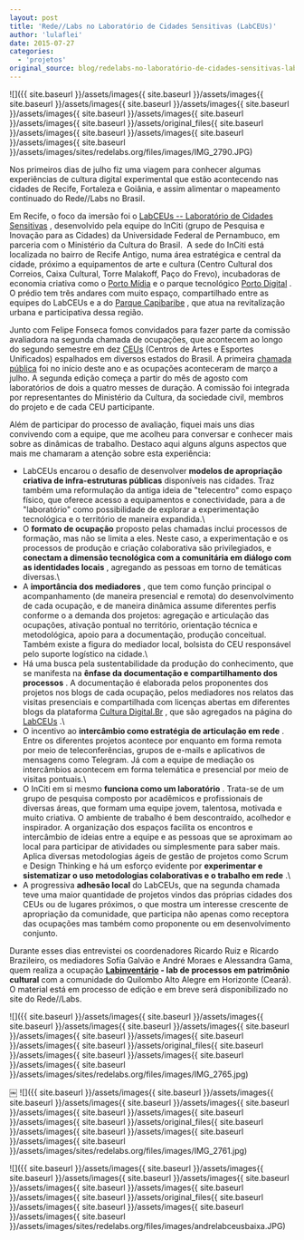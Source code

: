 ```yaml
---
layout: post
title: 'Rede//Labs no Laboratório de Cidades Sensitivas (LabCEUs)'
author: 'lulaflei'
date: 2015-07-27
categories:
  - 'projetos'
original_source: blog/redelabs-no-laboratório-de-cidades-sensitivas-labceus.html
---
```


![]({{ site.baseurl }}/assets/images{{ site.baseurl }}/assets/images{{ site.baseurl }}/assets/images{{ site.baseurl }}/assets/images{{ site.baseurl }}/assets/images{{ site.baseurl }}/assets/images{{ site.baseurl }}/assets/images{{ site.baseurl }}/assets/original_files{{ site.baseurl }}/assets/images{{ site.baseurl }}/assets/images{{ site.baseurl }}/assets/images{{ site.baseurl }}/assets/images/sites/redelabs.org/files/images/IMG_2790.JPG)

Nos primeiros dias de julho fiz uma viagem para conhecer algumas experiências de cultura digital experimental que estão acontecendo nas cidades de Recife, Fortaleza e Goiânia, e assim alimentar o mapeamento continuado do Rede//Labs no Brasil.

Em Recife, o foco da imersão foi o [LabCEUs -- Laboratório de Cidades Sensitivas](http://culturadigital.br/labceus/) , desenvolvido pela equipe do InCiti (grupo de Pesquisa e Inovação para as Cidades) da Universidade Federal de Pernambuco, em parceria com o Ministério da Cultura do Brasil.  A sede do InCiti está localizada no bairro de Recife Antigo, numa área estratégica e central da cidade, próximo a equipamentos de arte e cultura (Centro Cultural dos Correios, Caixa Cultural, Torre Malakoff, Paço do Frevo), incubadoras de economia criativa como o [Porto Mídia](http://portomidia.org/) e o parque tecnológico [Porto Digital](http://www.portodigital.org/) . O prédio tem três andares com muito espaço, compartilhado entre as equipes do LabCEUs e a do [Parque Capibaribe](http://www.parquecapibaribe.org/) , que atua na revitalização urbana e participativa dessa região.

Junto com Felipe Fonseca fomos convidados para fazer parte da comissão avaliadora na segunda chamada de ocupações, que acontecem ao longo do segundo semestre em dez [CEUs](http://ceus.cultura.gov.br/) (Centros de Artes e Esportes Unificados) espalhados em diversos estados do Brasil. A primeira [chamada pública](http://culturadigital.br/labceus/tag/chamada-publica/) foi no início deste ano e as ocupações aconteceram de março a julho. A segunda edição começa a partir do mês de agosto com laboratórios de dois a quatro messes de duração. A comissão foi integrada por representantes do Ministério da Cultura, da sociedade civil, membros do projeto e de cada CEU participante.

Além de participar do processo de avaliação, fiquei mais uns dias convivendo com a equipe, que me acolheu para conversar e conhecer mais sobre as dinâmicas de trabalho. Destaco aqui alguns alguns aspectos que mais me chamaram a atenção sobre esta experiência:

-   LabCEUs encarou o desafio de desenvolver **modelos de apropriação criativa de infra-estruturas públicas** disponíveis nas cidades. Traz também uma reformulação da antiga ideia de "telecentro" como espaço físico, que oferece acesso a equipamentos e conectividade, para a de "laboratório" como possibilidade de explorar a experimentação tecnológica e o território de maneira expandida.\
-   O **formato de ocupação** proposto pelas chamadas inclui processos de formação, mas não se limita a eles. Neste caso, a experimentação e os processos de produção e criação colaborativa são privilegiados, e **conectam a dimensão tecnológica com a comunitária em diálogo com as identidades locais** , agregando as pessoas em torno de temáticas diversas.\
-   A **importância dos mediadores** , que tem como função principal o acompanhamento (de maneira presencial e remota) do desenvolvimento de cada ocupação, e de maneira dinâmica assume diferentes perfis conforme o a demanda dos projetos: agregação e articulação das ocupações, ativação pontual no território, orientação técnica e metodológica, apoio para a documentação, produção conceitual. Também existe a figura do mediador local, bolsista do CEU responsável pelo suporte logístico na cidade.\
-   Há uma busca pela sustentabilidade da produção do conhecimento, que se manifesta na **ênfase da documentação e compartilhamento dos processos** . A documentação é elaborada pelos proponentes dos projetos nos blogs de cada ocupação, pelos mediadores nos relatos das visitas presenciais e compartilhada com licenças abertas em diferentes blogs da plataforma [Cultura Digital.Br](http://culturadigital.br/) , que são agregados na página do [LabCEUs](http://culturadigital.br/labceus) .\
-   O incentivo ao **intercâmbio como estratégia de articulação em rede** . Entre os diferentes projetos acontece por enquanto em forma remota por meio de teleconferências, grupos de e-mails e aplicativos de mensagens como Telegram. Já com a equipe de mediação os intercâmbios acontecem em forma telemática e presencial por meio de visitas pontuais.\
-   O InCiti em si mesmo **funciona como um laboratório** . Trata-se de um grupo de pesquisa composto por acadêmicos e profissionais de diversas áreas, que formam uma equipe jovem, talentosa, motivada e muito criativa. O ambiente de trabalho é bem descontraído, acolhedor e inspirador. A organização dos espaços facilita os encontros e intercâmbio de ideias entre a equipe e as pessoas que se aproximam ao local para participar de atividades ou simplesmente para saber mais. Aplica diversas metodologias ágeis de gestão de projetos como Scrum e Design Thinking e há um esforço evidente por **experimentar e sistematizar o uso metodologias colaborativas e o trabalho em rede** .\
-   A progressiva **adhesão local** do LabCEUs, que na segunda chamada teve uma maior quantidade de projetos vindos das próprias cidades dos CEUs ou de lugares próximos, o que mostra um interesse crescente de apropriação da comunidade, que participa não apenas como receptora das ocupações mas também como proponente ou em desenvolvimento conjunto.

Durante esses dias entrevistei os coordenadores Ricardo Ruiz e Ricardo Brazileiro, os mediadores Sofía Galvão e André Moraes e Alessandra Gama, quem realiza a ocupação **[Labinventário](http://culturadigital.br/labinventario/) - lab de processos em patrimônio cultural** com a comunidade do Quilombo Alto Alegre em Horizonte (Ceará). O material está em processo de edição e em breve será disponibilizado no site do Rede//Labs.

![]({{ site.baseurl }}/assets/images{{ site.baseurl }}/assets/images{{ site.baseurl }}/assets/images{{ site.baseurl }}/assets/images{{ site.baseurl }}/assets/images{{ site.baseurl }}/assets/images{{ site.baseurl }}/assets/images{{ site.baseurl }}/assets/original_files{{ site.baseurl }}/assets/images{{ site.baseurl }}/assets/images{{ site.baseurl }}/assets/images{{ site.baseurl }}/assets/images/sites/redelabs.org/files/images/IMG_2765.jpg)

￼ ![]({{ site.baseurl }}/assets/images{{ site.baseurl }}/assets/images{{ site.baseurl }}/assets/images{{ site.baseurl }}/assets/images{{ site.baseurl }}/assets/images{{ site.baseurl }}/assets/images{{ site.baseurl }}/assets/images{{ site.baseurl }}/assets/original_files{{ site.baseurl }}/assets/images{{ site.baseurl }}/assets/images{{ site.baseurl }}/assets/images{{ site.baseurl }}/assets/images/sites/redelabs.org/files/images/IMG_2761.jpg)

![]({{ site.baseurl }}/assets/images{{ site.baseurl }}/assets/images{{ site.baseurl }}/assets/images{{ site.baseurl }}/assets/images{{ site.baseurl }}/assets/images{{ site.baseurl }}/assets/images{{ site.baseurl }}/assets/images{{ site.baseurl }}/assets/original_files{{ site.baseurl }}/assets/images{{ site.baseurl }}/assets/images{{ site.baseurl }}/assets/images{{ site.baseurl }}/assets/images/sites/redelabs.org/files/images/andrelabceusbaixa.JPG)
